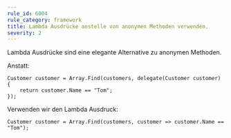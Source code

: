 ```yaml
---
rule_id: 6004
rule_category: framework
title: Lambda Ausdrücke anstelle von anonymen Methoden verwenden.
severity: 2
---
```

Lambda Ausdrücke sind eine elegante Alternative zu anonymen Methoden.

Anstatt:
```
Customer customer = Array.Find(customers, delegate(Customer customer)
{
	return customer.Name == "Tom";
});
```

Verwenden wir den Lambda Ausdruck:
```
Customer customer = Array.Find(customers, customer => customer.Name == "Tom");
```